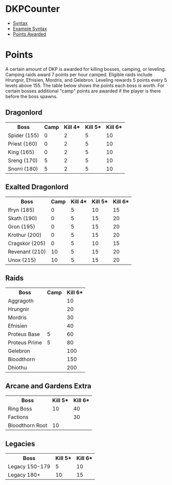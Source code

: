 # DKPCounter
* <a href="syntax.md">Syntax</a>
* <a href="examples.md">Example Syntax</a>
* <a href="points.md">Points Awarded</a>
# Points

A certain amount of DKP is awarded for killing bosses, camping, or leveling. Camping raids award 7 points per hour camped. Eligible raids include Hrungnir, Efnisien, Mordris, and Gelebron. Leveling rewards 5 points every 5 levels above 155. The table below shows the points each boss is worth. For certain bosses additional "camp" points are awarded if the player is there before the boss spawns.
  
## Dragonlord
<table>
  <tr>
    <th>Boss</th>
    <th>Camp</th>
    <th>Kill 4*</th>
    <th>Kill 5*</th>
    <th>Kill 6*</th>

  </tr>
  <tr>
    <td>Spider (155)</td>
    <td>0</td>
    <td>2</td>
    <td>5</td>
    <td>10</td>
  </tr>
  <tr>
    <td>Priest (160)</td>
    <td>0</td>
    <td>2</td>
    <td>5</td>
    <td>10</td>
  </tr>
  <tr>
    <td>King (165)</td>
    <td>0</td>
    <td>2</td>
    <td>5</td>
    <td>10</td>
  </tr>
  <tr>
    <td>Sreng (170)</td>
    <td>5</td>
    <td>2</td>
    <td>5</td>
    <td>10</td>
  </tr>
  <tr>
    <td>Snorri (180)</td>
    <td>5</td>
    <td>2</td>
    <td>5</td>
    <td>10</td>
  </tr>
</table>

## Exalted Dragonlord
<table>
  <tr>
    <th>Boss</th>
    <th>Camp</th>
    <th>Kill 4*</th>
    <th>Kill 5*</th>
    <th>Kill 6*</th>

  </tr>
  <tr>
    <td>Ifryn (185)</td>
    <td>0</td>
    <td>5</td>
    <td>10</td>
    <td>15</td>
  </tr>
  <tr>
    <td>Skath (190)</td>
    <td>0</td>
    <td>5</td>
    <td>15</td>
    <td>20</td>
  </tr>
  <tr>
    <td>Gron (195)</td>
    <td>0</td>
    <td>5</td>
    <td>15</td>
    <td>20</td>
  </tr>
  <tr>
    <td>Krothur (200)</td>
    <td>0</td>
    <td>5</td>
    <td>15</td>
    <td>20</td>
  </tr>
  <tr>
    <td>Cragskor (205)</td>
    <td>0</td>
    <td>5</td>
    <td>10</td>
    <td>15</td>
  </tr>
  <tr>
    <td>Revenant (210)</td>
    <td>10</td>
    <td>5</td>
    <td>15</td>
    <td>20</td>
  </tr>
  <tr>
    <td>Unox (215)</td>
    <td>10</td>
    <td>5</td>
    <td>15</td>
    <td>20</td>
  </tr>
</table>

## Raids
<table>
  <tr>
    <th>Boss</th>
    <th>Camp</th>
    <th>Kill 6*</th>
  </tr>
  <tr>
    <td>Aggragoth</td>
    <td></td>
    <td>10</td>
  </tr>
  <tr>
    <td>Hrungnir</td>
    <td></td>
    <td>20</td>
  </tr>
  <tr>
    <td>Mordris</td>
    <td></td>
    <td>30</td>
  </tr>
  <tr>
    <td>Efnisien</td>
    <td></td>
    <td>40</td>
  </tr>
  <tr>
    <td>Proteus Base</td>
    <td>5</td>
    <td>60</td>
  </tr>
  <tr>
    <td>Proteus Prime</td>
    <td>5</td>
    <td>80</td>
  </tr>
  <tr>
    <td>Gelebron</td>
    <td></td>
    <td>100</td>
  </tr>
  <tr>
    <td>Bloodthorn</td>
    <td></td>
    <td>150</td>
  </tr>
  <tr>
    <td>Dhiothu</td>
    <td></td>
    <td>200</td>
  </tr>
</table>

## Arcane and Gardens Extra
<table>
  <tr>
    <th>Boss</th>
    <th>Kill 5*</th>
    <th>Kill 6*</th>
  </tr>
  <tr>
    <td>Ring Boss</td>
    <td>10</td>
    <td>40</td>
  </tr>
  <tr>
    <td>Factions</td>
    <td></td>
    <td>30</td>
  </tr>
  <tr>
    <td>Bloodthorn Root</td>
    <td>10</td>
    <td></td>
  </tr>
</table>

## Legacies
<table>
  <tr>
    <th>Boss</th>
    <th>Kill 5*</th>
    <th>Kill 6*</th>
  </tr>
  <tr>
    <td>Legacy 150-179</td>
    <td>5</td>
    <td>10</td>
  </tr>
  <tr>
    <td>Legacy 180+</td>
    <td>10</td>
    <td>15</td>
  </tr>
</table>
